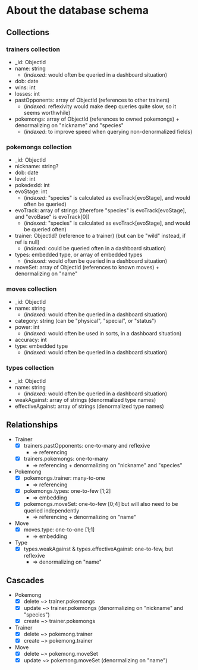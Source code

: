 # About the database schema

## Collections

### trainers collection

* _id: ObjectId
* name: string
    * (_indexed_: would often be queried in a dashboard situation)
* dob: date
* wins: int
* losses: int
* pastOpponents: array of ObjectId (references to other trainers)
    * (_indexed_: reflexivity would make deep queries quite slow, so it seems worthwhile)
* pokemongs: array of ObjectId (references to owned pokemongs) + denormalizing on "nickname" and "species"
    * (_indexed_: to improve speed when querying non-denormalized fields)

### pokemongs collection

* _id: ObjectId
* nickname: string?
* dob: date
* level: int
* pokedexId: int
* evoStage: int
    * (_indexed_: "species" is calculated as evoTrack[evoStage], and would often be queried)
* evoTrack: array of strings (therefore "species" is evoTrack[evoStage], and "evoBase" is evoTrack[0])
    * (_indexed_: "species" is calculated as evoTrack[evoStage], and would be queried often)
* trainer: ObjectId? (reference to a trainer) (but can be "wild" instead, if ref is null)
    * (_indexed_: could be queried often in a dashboard situation)
* types: embedded type, or array of embedded types
    * (_indexed_: would often be queried in a dashboard situation)
* moveSet: array of ObjectId (references to known moves) + denormalizing on "name"

### moves collection

* _id: ObjectId
* name: string
    * (_indexed_: would often be queried in a dashboard situation)
* category: string (can be "physical", "special", or "status")
* power: int
    * (_indexed_: would often be used in sorts, in a dashboard situation)
* accuracy: int
* type: embedded type
    * (_indexed_: would often be queried in a dashboard situation)

### types collection

* _id: ObjectId
* name: string
    * (_indexed_: would often be queried in a dashboard situation)
* weakAgainst: array of strings (denormalized type names)
* effectiveAgainst: array of strings (denormalized type names)

## Relationships

- Trainer
    - [x] trainers.pastOpponents: one-to-many and reflexive
        * => referencing
    - [x] trainers.pokemongs: one-to-many
        * => referencing + denormalizing on "nickname" and "species"
- Pokemong
    - [x] pokemongs.trainer: many-to-one
        * => referencing
    - [x] pokemongs.types: one-to-few [1;2]
        * => embedding
    - [x] pokemongs.moveSet: one-to-few [0;4] but will also need to be queried independently
        * => referencing + denormalizing on  "name"
- Move
    - [x] moves.type: one-to-one [1;1]
        * => embedding
- Type
    - [x] types.weakAgainst & types.effectiveAgainst: one-to-few, but reflexive
        * => denormalizing on "name"

## Cascades

- Pokemong
    - [x] delete ~> trainer.pokemongs
    - [x] update ~> trainer.pokemongs (denormalizing on "nickname" and "species")
    - [x] create ~> trainer.pokemongs
- Trainer
    - [x] delete ~> pokemong.trainer
    - [x] create ~> pokemong.trainer
- Move
    - [x] delete ~> pokemong.moveSet
    - [x] update ~> pokemong.moveSet (denormalizing on "name")
